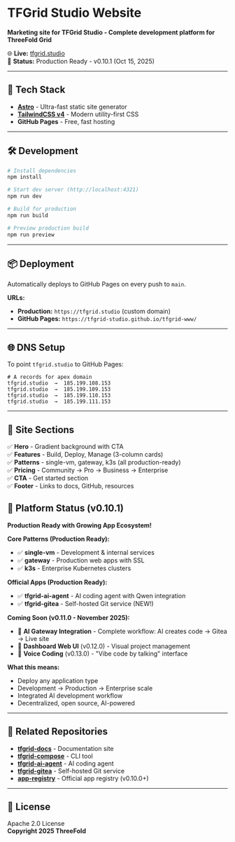 # TFGrid Studio Website

**Marketing site for TFGrid Studio - Complete development platform for ThreeFold Grid**

🌐 **Live:** [tfgrid.studio](https://tfgrid.studio)  
🎉 **Status:** Production Ready - v0.10.1 (Oct 15, 2025)

---

## 🚀 Tech Stack

- **[Astro](https://astro.build)** - Ultra-fast static site generator
- **[TailwindCSS v4](https://tailwindcss.com)** - Modern utility-first CSS
- **GitHub Pages** - Free, fast hosting

---

## 🛠️ Development

```bash
# Install dependencies
npm install

# Start dev server (http://localhost:4321)
npm run dev

# Build for production
npm run build

# Preview production build
npm run preview
```

---

## 📦 Deployment

Automatically deploys to GitHub Pages on every push to `main`.

**URLs:**
- **Production:** `https://tfgrid.studio` (custom domain)
- **GitHub Pages:** `https://tfgrid-studio.github.io/tfgrid-www/`

---

## 🌐 DNS Setup

To point `tfgrid.studio` to GitHub Pages:

```
# A records for apex domain
tfgrid.studio  →  185.199.108.153
tfgrid.studio  →  185.199.109.153  
tfgrid.studio  →  185.199.110.153
tfgrid.studio  →  185.199.111.153
```

---

## 📄 Site Sections

✅ **Hero** - Gradient background with CTA  
✅ **Features** - Build, Deploy, Manage (3-column cards)  
✅ **Patterns** - single-vm, gateway, k3s (all production-ready)  
✅ **Pricing** - Community → Pro → Business → Enterprise  
✅ **CTA** - Get started section  
✅ **Footer** - Links to docs, GitHub, resources  

## 🎯 Platform Status (v0.10.1)

**Production Ready with Growing App Ecosystem!**

**Core Patterns (Production Ready):**
- ✅ **single-vm** - Development & internal services
- ✅ **gateway** - Production web apps with SSL  
- ✅ **k3s** - Enterprise Kubernetes clusters

**Official Apps (Production Ready):**
- ✅ **tfgrid-ai-agent** - AI coding agent with Qwen integration
- ✅ **tfgrid-gitea** - Self-hosted Git service (NEW!)

**Coming Soon (v0.11.0 - November 2025):**
- 🔄 **AI Gateway Integration** - Complete workflow: AI creates code → Gitea → Live site
- 🔄 **Dashboard Web UI** (v0.12.0) - Visual project management
- 🔄 **Voice Coding** (v0.13.0) - "Vibe code by talking" interface

**What this means:**
- Deploy any application type
- Development → Production → Enterprise scale
- Integrated AI development workflow
- Decentralized, open source, AI-powered  

---

## 🔗 Related Repositories

- **[tfgrid-docs](https://github.com/tfgrid-studio/tfgrid-docs)** - Documentation site
- **[tfgrid-compose](https://github.com/tfgrid-studio/tfgrid-compose)** - CLI tool
- **[tfgrid-ai-agent](https://github.com/tfgrid-studio/tfgrid-ai-agent)** - AI coding agent
- **[tfgrid-gitea](https://github.com/tfgrid-studio/tfgrid-gitea)** - Self-hosted Git service
- **[app-registry](https://github.com/tfgrid-studio/app-registry)** - Official app registry (v0.10.0+)

---

## 📝 License

Apache 2.0 License  
**Copyright 2025 ThreeFold**
